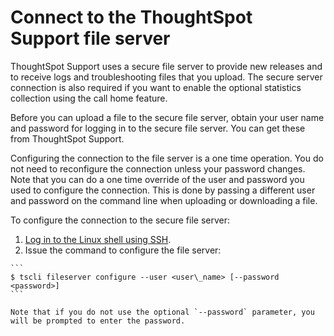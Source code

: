 # Connect to the ThoughtSpot Support file server

ThoughtSpot Support uses a secure file server to provide new releases and to receive logs and troubleshooting files that you upload. The secure server connection is also required if you want to enable the optional statistics collection using the call home feature.

Before you can upload a file to the secure file server, obtain your user name and password for logging in to the secure file server. You can get these from ThoughtSpot Support.

Configuring the connection to the file server is a one time operation. You do not need to reconfigure the connection unless your password changes. Note that you can do a one time override of the user and password you used to configure the connection. This is done by passing a different user and password on the command line when uploading or downloading a file.

To configure the connection to the secure file server:

1.   [Log in to the Linux shell using SSH](login_console.html#). 
2.   Issue the command to configure the file server: 

    ```
    $ tscli fileserver configure --user <user\_name> [--password <password>]
    ```

    Note that if you do not use the optional `--password` parameter, you will be prompted to enter the password.



